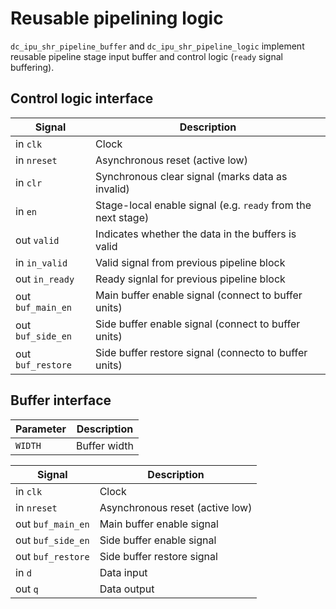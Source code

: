 # Reusable pipelining logic

`dc_ipu_shr_pipeline_buffer` and `dc_ipu_shr_pipeline_logic` implement reusable 
pipeline stage input buffer and control logic (`ready` signal buffering).

## Control logic interface

|Signal|Description|
|------|-----------|
|in `clk`|Clock|
|in `nreset`|Asynchronous reset (active low)|
|in `clr`|Synchronous clear signal (marks data as invalid)|
|in `en`|Stage-local enable signal (e.g. `ready` from the next stage)|
|out `valid`|Indicates whether the data in the buffers is valid|
|in `in_valid`|Valid signal from previous pipeline block|
|out `in_ready`|Ready signlal for previous pipeline block|
|out `buf_main_en`|Main buffer enable signal (connect to buffer units)|
|out `buf_side_en`|Side buffer enable signal (connect to buffer units)|
|out `buf_restore`|Side buffer restore signal (connecto to buffer units)|

## Buffer interface

|Parameter|Description|
|---------|-----------|
|`WIDTH`|Buffer width|

|Signal|Description|
|------|-----------|
|in `clk`|Clock|
|in `nreset`|Asynchronous reset (active low)|
|out `buf_main_en`|Main buffer enable signal|
|out `buf_side_en`|Side buffer enable signal|
|out `buf_restore`|Side buffer restore signal|
|in `d`|Data input|
|out `q`|Data output|